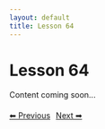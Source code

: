 ```yaml
---
layout: default
title: Lesson 64
---
```


# Lesson 64

Content coming soon...

<div style="margin-top: 20px;">
<a href="/docs/intermediate/Lessons/lesson_63.html" style="margin-right: 10px;">⬅ Previous</a><a href="/docs/intermediate/Lessons/lesson_65.html">Next ➡</a>
</div>
